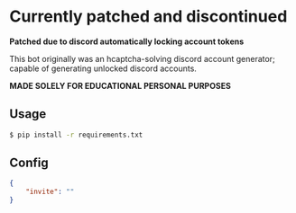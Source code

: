 
# Currently patched and discontinued
**Patched due to discord automatically locking account tokens** 

This bot originally was an hcaptcha-solving discord account generator; capable of generating unlocked discord accounts. 

**MADE SOLELY FOR EDUCATIONAL PERSONAL PURPOSES**

## Usage

```bash
$ pip install -r requirements.txt
```

## Config
```json
{
    "invite": ""
}
```
